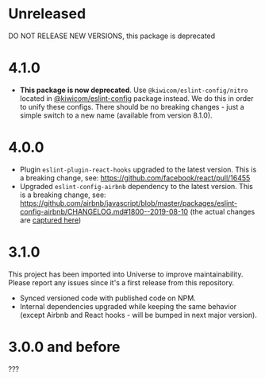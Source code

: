 # Unreleased

DO NOT RELEASE NEW VERSIONS, this package is deprecated

# 4.1.0

- **This package is now deprecated**. Use `@kiwicom/eslint-config/nitro` located in [@kiwicom/eslint-config](https://www.npmjs.com/package/@kiwicom/eslint-config) package instead. We do this in order to unify these configs. There should be no breaking changes - just a simple switch to a new name (available from version 8.1.0).

# 4.0.0

- Plugin `eslint-plugin-react-hooks` upgraded to the latest version. This is a breaking change, see: https://github.com/facebook/react/pull/16455
- Upgraded `eslint-config-airbnb` dependency to the latest version. This is a breaking change, see: https://github.com/airbnb/javascript/blob/master/packages/eslint-config-airbnb/CHANGELOG.md#1800--2019-08-10 (the actual changes are [captured here](https://github.com/kiwicom/eslint-config-kiwicom/commit/bba21d7f50497529933510c4b385f12420e77c5a#diff-83e65654704ff52d4fa224e5e7ecc300))

# 3.1.0

This project has been imported into Universe to improve maintainability. Please report any issues since it's a first release from this repository.

- Synced versioned code with published code on NPM.
- Internal dependencies upgraded while keeping the same behavior (except Airbnb and React hooks - will be bumped in next major version).

# 3.0.0 and before

???
